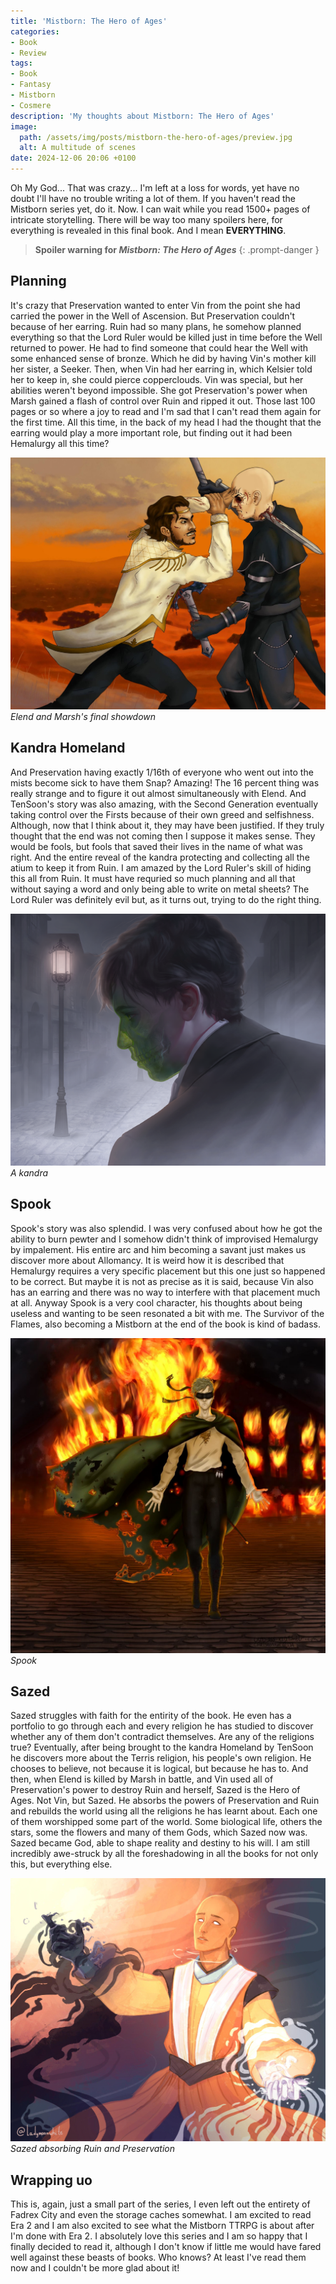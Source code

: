 ```yaml
---
title: 'Mistborn: The Hero of Ages'
categories:
- Book
- Review
tags:
- Book
- Fantasy
- Mistborn
- Cosmere
description: 'My thoughts about Mistborn: The Hero of Ages'
image:
  path: /assets/img/posts/mistborn-the-hero-of-ages/preview.jpg
  alt: A multitude of scenes
date: 2024-12-06 20:06 +0100
---
```

Oh My God... That was crazy... I'm left at a loss for words, yet have no doubt I'll have no trouble writing a lot of them. If you haven't read the Mistborn series yet, do it. Now. I can wait while you read 1500+ pages of intricate storytelling. There will be way too many spoilers here, for everything is revealed in this final book. And I mean **EVERYTHING**.

> **Spoiler warning for *Mistborn: The Hero of Ages***
{: .prompt-danger }

## Planning

It's crazy that Preservation wanted to enter Vin from the point she had carried the power in the Well of Ascension. But Preservation couldn't because of her earring. Ruin had so many plans, he somehow planned everything so that the Lord Ruler would be killed just in time before the Well returned to power. He had to find someone that could hear the Well with some enhanced sense of bronze. Which he did by having Vin's mother kill her sister, a Seeker. Then, when Vin had her earring in, which Kelsier told her to keep in, she could pierce copperclouds. Vin was special, but her abilities weren't beyond impossible. She got Preservation's power when Marsh gained a flash of control over Ruin and ripped it out. Those last 100 pages or so where a joy to read and I'm sad that I can't read them again for the first time. All this time, in the back of my head I had the thought that the earring would play a more important role, but finding out it had been Hemalurgy all this time?

![Elend and Marsh](/assets/img/posts/mistborn-the-hero-of-ages/elend_and_marsh.jpg)
_Elend and Marsh's final showdown_

## Kandra Homeland

And Preservation having exactly 1/16th of everyone who went out into the mists become sick to have them Snap? Amazing! The 16 percent thing was really strange and to figure it out almost simultaneously with Elend. And TenSoon's story was also amazing, with the Second Generation eventually taking control over the Firsts because of their own greed and selfishness. Although, now that I think about it, they may have been justified. If they truly thought that the end was not coming then I suppose it makes sense. They would be fools, but fools that saved their lives in the name of what was right. And the entire reveal of the kandra protecting and collecting all the atium to keep it from Ruin. I am amazed by the Lord Ruler's skill of hiding this all from Ruin. It must have requried so much planning and all that without saying a word and only being able to write on metal sheets? The Lord Ruler was definitely evil but, as it turns out, trying to do the right thing.

![Artist rendition of a Kandra](/assets/img/posts/mistborn-the-hero-of-ages/kandra.png)
_A kandra_

## Spook

Spook's story was also splendid. I was very confused about how he got the ability to burn pewter and I somehow didn't think of improvised Hemalurgy by impalement. His entire arc and him becoming a savant just makes us discover more about Allomancy. It is weird how it is described that Hemalurgy requires a very specific placement but this one just so happened to be correct. But maybe it is not as precise as it is said, because Vin also has an earring and there was no way to interfere with that placement much at all. Anyway Spook is a very cool character, his thoughts about being useless and wanting to be seen resonated a bit with me. The Survivor of the Flames, also becoming a Mistborn at the end of the book is kind of badass.

![Spook](/assets/img/posts/mistborn-the-hero-of-ages/spook.jpg)
_Spook_

## Sazed

Sazed struggles with faith for the entirity of the book. He even has a portfolio to go through each and every religion he has studied to discover whether any of them don't contradict themselves. Are any of the religions true? Eventually, after being brought to the kandra Homeland by TenSoon he discovers more about the Terris religion, his people's own religion. He chooses to believe, not because it is logical, but because he has to. And then, when Elend is killed by Marsh in battle, and Vin used all of Preservation's power to destroy Ruin and herself, Sazed is the Hero of Ages. Not Vin, but Sazed. He absorbs the powers of Preservation and Ruin and rebuilds the world using all the religions he has learnt about. Each one of them worshipped some part of the world. Some biological life, others the stars, some the flowers and many of them Gods, which Sazed now was. Sazed became God, able to shape reality and destiny to his will. I am still incredibly awe-struck by all the foreshadowing in all the books for not only this, but everything else.

![Sazed](/assets/img/posts/mistborn-the-hero-of-ages/sazed.jpg)
_Sazed absorbing Ruin and Preservation_

## Wrapping uo

This is, again, just a small part of the series, I even left out the entirety of Fadrex City and even the storage caches somewhat. I am excited to read Era 2 and I am also excited to see what the Mistborn TTRPG is about after I'm done with Era 2. I absolutely love this series and I am so happy that I finally decided to read it, although I don't know if little me would have fared well against these beasts of books. Who knows? At least I've read them now and I couldn't be more glad about it!
